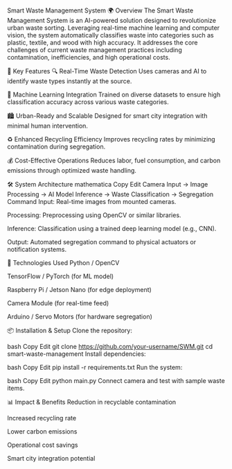 Smart Waste Management System
🌍 Overview
The Smart Waste Management System is an AI-powered solution designed to revolutionize urban waste sorting. Leveraging real-time machine learning and computer vision, the system automatically classifies waste into categories such as plastic, textile, and wood with high accuracy. It addresses the core challenges of current waste management practices including contamination, inefficiencies, and high operational costs.

🚀 Key Features
🔍 Real-Time Waste Detection
Uses cameras and AI to identify waste types instantly at the source.

🧠 Machine Learning Integration
Trained on diverse datasets to ensure high classification accuracy across various waste categories.

🏙️ Urban-Ready and Scalable
Designed for smart city integration with minimal human intervention.

♻️ Enhanced Recycling Efficiency
Improves recycling rates by minimizing contamination during segregation.

💰 Cost-Effective Operations
Reduces labor, fuel consumption, and carbon emissions through optimized waste handling.

🛠️ System Architecture
mathematica
Copy
Edit
Camera Input → Image Processing → AI Model Inference → Waste Classification → Segregation Command
Input: Real-time images from mounted cameras.

Processing: Preprocessing using OpenCV or similar libraries.

Inference: Classification using a trained deep learning model (e.g., CNN).

Output: Automated segregation command to physical actuators or notification systems.

🔧 Technologies Used
Python / OpenCV

TensorFlow / PyTorch (for ML model)

Raspberry Pi / Jetson Nano (for edge deployment)

Camera Module (for real-time feed)

Arduino / Servo Motors (for hardware segregation)

📦 Installation & Setup
Clone the repository:

bash
Copy
Edit
git clone https://github.com/your-username/SWM.git
cd smart-waste-management
Install dependencies:

bash
Copy
Edit
pip install -r requirements.txt
Run the system:

bash
Copy
Edit
python main.py
Connect camera and test with sample waste items.

📊 Impact & Benefits
Reduction in recyclable contamination

Increased recycling rate

Lower carbon emissions

Operational cost savings

Smart city integration potential

